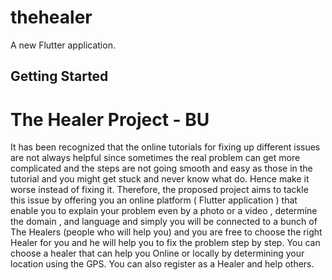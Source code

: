 # thehealer

A new Flutter application.

## Getting Started
# The Healer Project - BU
It has been recognized that the online tutorials for fixing up different issues are not always helpful since sometimes the real problem can get more complicated and the steps are not going smooth and easy as those in the tutorial and you might get stuck and never know what do. Hence make it worse instead of fixing it. Therefore, the proposed project aims to tackle this issue by offering you an online platform ( Flutter application ) that enable you to explain your problem even by a photo or a video , determine the domain , and language and simply you will be connected to a bunch of The Healers (people who will help you) and you are free to choose the right Healer for you and he will help you to fix the problem step by step. You can choose a healer that can help you Online or locally by determining your location using the GPS. You can also register as a Healer and help others.
